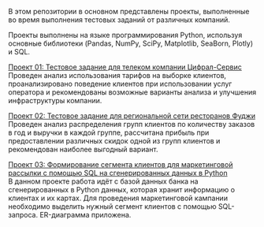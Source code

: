 В этом репозитории в основном представлены проекты, выполненные во время выполнения тестовых заданий от различных компаний.

Проекты выполнены на языке программирования Python, используя основные библиотеки (Pandas, NumPy, SciPy, Matplotlib, SeaBorn, Plotly) и SQL.

[Проект 01: Тестовое задание для телеком компании Цифрал-Сервис](https://github.com/TerekhinSergey/Test_tasks/tree/main/Cifral_service_business_profitability)  
Проведен анализ использования тарифов на выборке клиентов, проанализировано поведение клиентов при использовании услуг оператора и рекомендованы возможные варианты анализа и улучшения инфраструктуры компании. 

[Проект 02: Тестовое задание для региональной сети ресторанов Фуджи](https://github.com/TerekhinSergey/Test_tasks/tree/main/Fuji_marketing_campaign)  
Проведен анализ распределения групп клиентов по количеству заказов в год и выручки в каждой группе, рассчитана прибыль при предоставлении различных скидок одной из групп клиентов и рекомендован наиболее выгодный вариант. 

[Проект 03: Формирование сегмента клиентов для маркетинговой рассылки с помощью SQL на сгенерированных данных в Python](https://github.com/TerekhinSergey/Data_Analyst/tree/main/Bank_clients_mailing_list)  
В данном проекте работа идёт с базой данных банка на сгенерированных в Python данных, которая хранит информацию о клиентах и их картах. Для проведения маркетинговой кампании необходимо выделить нужный сегмент клиентов с помощью SQL-запроса. ER-диаграмма приложена.


